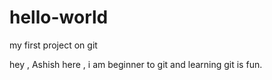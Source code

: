 # hello-world
my first project on git

hey , Ashish here , i am beginner to git and learning git is fun.
